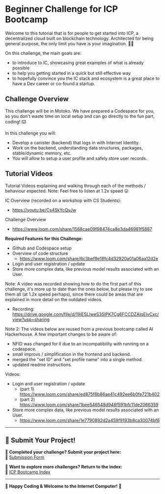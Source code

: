 # Beginner Challenge for ICP Bootcamp

Welcome to this tutorial that is for people to get started into ICP, a decentralized cloud built on blockchain technology. Architected for being general purpose, the only limit you have is your imagination. 🙂🚀

On this challenge, the main goals are:

- to introduce to IC, showcasing great examples of what is already possible
- to help you getting started in a quick but still effective way
- to hopefully convince you the IC stack and ecosystem is a great place to have a Dev career or co-found a startup.

## Challenge Overview

This challenge will be in Motoko. We have prepared a Codespace for you, so you don't waste time on local setup and can go directly to the fun part, coding! ⌨️

In this challenge you will:
- Develop a canister (backend) that logs in with Internet Identity.
- Work on the backend, understanding data structures, packages, stable/dynamic memory, etc.
- You will allow to setup a user profile and safely store user records.

## Tutorial Videos

Tutorial Videos explaining and walking through each of the methods / behaviour expected. 
Note: Feel free to listen at 1.2x speed 😛

IC Overview (recorded on a workshop with CS Students):
- https://youtu.be/Cs4SkYcQyJw

Challenge Overview
- https://www.loom.com/share/1568cae09f98474ca8e3da46981f5887

**Required Features for this Challenge:**
- Github and Codespace setup
- Overview of code structure
  - https://www.loom.com/share/6c3bef9e18fc4d32920a01a06aa12d2e
- Login and user registration / update
- Store more complex data, like previous model results associated with an User.

Note:
A video was recorded showing how to do the first part of this challenge, it's more up to date than the ones below, but please try to see them all (at 1.2x speed perhaps), since there could be areas that are explained in more detail on the outdated videos.
- Recording: https://drive.google.com/file/d/19jESLIweS3SlPK7Cg6FCCDZAIqElvCxc/view?usp=sharing

Note 2:
The videos below are reused from a previous bootcamp called AI Hackerhouse.
A few important changes to be aware of:
- NFID was changed for II due to an incompatibility with running on a codespace.
- small improvs / simplification in the frontend and backend.
- merged the "set ID" and "set profile name" into a single method.
- updated readme instructions.

Videos:
- Login and user registration / update
  - (part 1) https://www.loom.com/share/ed875f6b86ae41c492ee6b0fe721b402
  - (part 2) https://www.loom.com/share/1bee546548d948f591bfc11de2066359
- Store more complex data, like previous model results associated with an User.
  - https://www.loom.com/share/1e7790892d2a459f9193b8ca30074bf6

---

## 📩 Submit Your Project!

🎯 **Completed your challenge? Submit your project here:**  
📢 [Submission Form](https://docs.google.com/forms/d/e/1FAIpQLSfRDeUw9sckd9vVmfb9gQKs4btvZRlHLTNBTgN57HdxEnge2w/viewform?usp=dialog)  

📌 **Want to explore more challenges? Return to the index:**  
🔗 [ICP Bootcamp Index](https://github.com/pt-icp-hub/ICP-Bootcamp-Index?tab=readme-ov-file) 

---

🚀 **Happy Coding & Welcome to the Internet Computer!** 🚀
